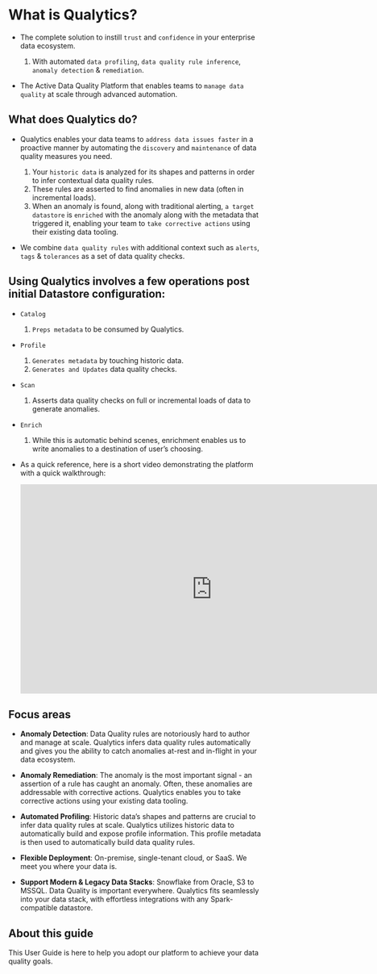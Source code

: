 # What is Qualytics?


* The complete solution to instill `trust` and `confidence` in your enterprise data ecosystem.
    1. With automated `data profiling`, `data quality rule inference`, `anomaly detection` & `remediation`.

* The Active Data Quality Platform that enables teams to `manage data quality` at scale through advanced automation.
## What does Qualytics do?

* Qualytics enables your data teams to `address data issues faster` in a proactive manner by automating the `discovery` and `maintenance` of data quality measures you need.
    1. Your `historic data` is analyzed for its shapes and patterns in order to infer contextual data quality rules. 
    2. These rules are asserted to find anomalies in new data (often in incremental loads).
    3. When an anomaly is found, along with traditional alerting, `a target datastore` is `enriched` with the anomaly along with the metadata that triggered it, enabling your team to `take corrective actions` using their existing data tooling.

* We combine `data quality rules` with additional context such as `alerts`, `tags` & `tolerances` as a set of data quality checks.


## Using Qualytics involves a few operations post initial Datastore configuration:

* `Catalog`
    1. `Preps metadata` to be consumed by Qualytics.

* `Profile`
    1. `Generates metadata` by touching historic data.
    2. `Generates and Updates` data quality checks.

* `Scan`
    1. Asserts data quality checks on full or incremental loads of data to generate anomalies.

* `Enrich`
    1. While this is automatic behind scenes, enrichment enables us to write anomalies to a destination of user’s choosing.

* As a quick reference, here is a short video demonstrating the platform with a quick walkthrough:

    <iframe width="760" height="415" src="https://www.loom.com/embed/6d40de8bb6784cf2933e78b4fc0b3d0a" title="Qualytics Demo" frameborder="0" allow="accelerometer; autoplay; clipboard-write; encrypted-media; gyroscope; picture-in-picture" allowfullscreen></iframe>

## Focus areas

* __Anomaly Detection__:
Data Quality rules are notoriously hard to author and manage at scale. Qualytics infers data quality rules automatically and gives you the ability to catch anomalies at-rest and in-flight in your data ecosystem.

* __Anomaly Remediation__:
The anomaly is the most important signal - an assertion of a rule has caught an anomaly. Often, these anomalies are addressable with corrective actions. Qualytics enables you to take corrective actions using your existing data tooling.

* __Automated Profiling__:
Historic data’s shapes and patterns are crucial to infer data quality rules at scale. Qualytics utilizes historic data to automatically build and expose profile information. This profile metadata is then used to automatically build data quality rules.

* __Flexible Deployment__:
On-premise, single-tenant cloud, or SaaS. We meet you where your data is.

* __Support Modern & Legacy Data Stacks__:
Snowflake from Oracle, S3 to MSSQL. Data Quality is important everywhere. Qualytics fits seamlessly into your data stack, with effortless integrations with any Spark-compatible datastore.

## About this guide
This User Guide is here to help you adopt our platform to achieve your data quality goals.

<!-- * TODO - ADD FRESHNESS SLA FUNCTIONALITY, INCLUDE DETAILS FROM API DOCUMENTATION -->
